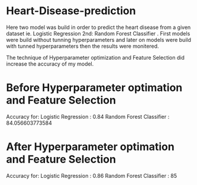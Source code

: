 # Heart-Disease-prediction
Here two model was build in order to predict the heart disease from a given dataset ie. Logistic Regression 2nd: Random Forest Classifier . First models were build without tunning hyperparameters and later on models were build with tunned hyperparameters then the results were monitered. 

The technique of Hyperparameter optimization and Feature Selection did increase the accuracy of my model.

# Before Hyperparameter optimation and Feature Selection
Accuracy for:
Logistic Regression : 0.84
Random Forest Classifier : 84.056603773584
# After Hyperparameter optimation and Feature Selection
Accuracy for:
Logistic Regression : 0.86
Random Forest Classifier : 85
